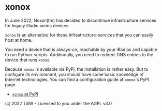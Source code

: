 # xonox
In June 2022, Noxon(tm) has decided to discontinue infrastructure services for legacy iRadio series devices.

`xonox` is an alternative for these infrastructure-services that you can easily host at home.

You need a device that is always-on, reachable by your iRadios and capable to run Python-scripts. Additionally, you need to redirect DNS entries to the device that runs `xonox`.

Because `xonox` is available via PyPi, the installation is rather easy.
But to configure its environment, you should have some basic knowledge of Internet technologies. You can find a configuration guide at `xonox`'s PyPI page.

- [`xonox` at PyPI](https://pypi.org/project/xonox)

(c) 2022 TillW - Licensed to you under the AGPL v3.0